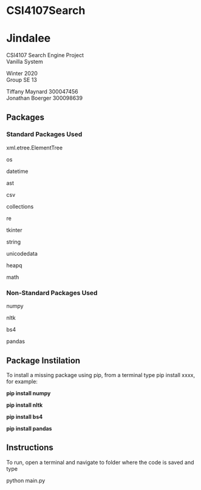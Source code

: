 # CSI4107Search

<h1>Jindalee </h1>
CSI4107 Search Engine Project<br>
Vanilla System

Winter 2020<br>
Group SE 13

Tiffany Maynard 300047456<br>
Jonathan Boerger 300098639


<h2> Packages</h2>
<h3>Standard Packages Used</h3>

xml.etree.ElementTree

os

datetime

ast

csv

collections

re

tkinter

string

unicodedata

heapq

math


<h3>Non-Standard Packages Used</h3>

numpy

nltk

bs4

pandas
<h2> Package Instilation </h2>

To install a missing package using pip, from a terminal type pip install xxxx, for example:

<strong>pip install numpy</strong>

<strong>pip install nltk</strong>

<strong>pip install bs4</strong>

<strong>pip install pandas</strong>

<h2> Instructions</h2>

To run, open a terminal and navigate to folder where the code is saved and type

python main.py

